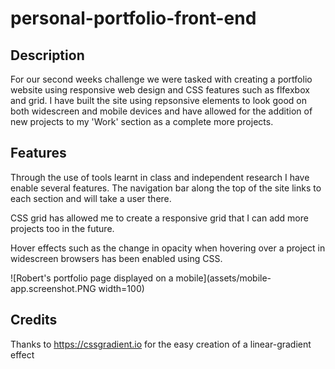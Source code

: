 # personal-portfolio-front-end

## Description
For our second weeks challenge we were tasked with creating a portfolio website using responsive web design and CSS features such as flfexbox and grid. I have built the site using repsonsive elements to look good on both widescreen and mobile devices and have allowed for the addition of new projects to my 'Work' section as a complete more projects.

## Features
Through the use of tools learnt in class and independent research I have enable several features. The navigation bar along the top of the site links to each section and will take a user there. 

CSS grid has allowed me to create a responsive grid that I can add more projects too in the future.

Hover effects such as the change in opacity when hovering over a project in widescreen browsers has been enabled using CSS.

![Robert's portfolio page displayed on a mobile](assets/mobile-app.screenshot.PNG width=100)

## Credits
Thanks to https://cssgradient.io for the easy creation of a linear-gradient effect

